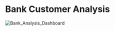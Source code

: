 # Bank Customer Analysis

![Bank_Analysis_Dashboard](https://user-images.githubusercontent.com/83611005/149671732-9d80af28-673a-43b2-91a7-03eef7f7c770.png)
